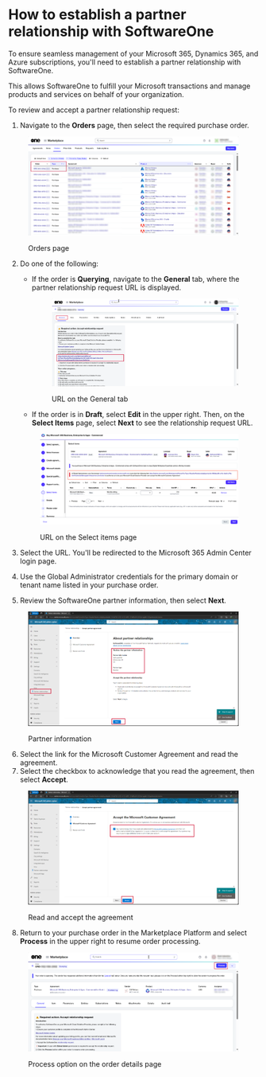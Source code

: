 # How to establish a partner relationship with SoftwareOne

To ensure seamless management of your Microsoft 365, Dynamics 365, and Azure subscriptions, you'll need to establish a partner relationship with SoftwareOne.&#x20;

This allows SoftwareOne to fulfill your Microsoft transactions and manage products and services on behalf of your organization.&#x20;

To review and accept a partner relationship request:

1. Navigate to the **Orders** page, then select the required purchase order.&#x20;

<figure><img src="../../../.gitbook/assets/image (3) (1) (1).png" alt=""><figcaption><p>Orders page</p></figcaption></figure>

2.  Do one of the following:

    *   If the order is **Querying**, navigate to the **General** tab, where the partner relationship request URL is displayed. &#x20;

        <figure><img src="../../../.gitbook/assets/image (4) (1).png" alt=""><figcaption><p>URL on the General tab</p></figcaption></figure>
    * If the order is in **Draft**, select **Edit** in the upper right. Then, on the **Select Items** page, select **Next** to see the relationship request URL.&#x20;



    <figure><img src="../../../.gitbook/assets/image (5) (1).png" alt=""><figcaption><p>URL on the Select items page</p></figcaption></figure>
3. Select the URL. You'll be redirected to the Microsoft 365 Admin Center login page.
4. Use the Global Administrator credentials for the primary domain or tenant name listed in your purchase order.
5. Review the SoftwareOne partner information, then select **Next**.

<figure><img src="../../../.gitbook/assets/csp_partner_information.png" alt=""><figcaption><p>Partner information</p></figcaption></figure>

6. Select the link for the Microsoft Customer Agreement and read the agreement.&#x20;
7. Select the checkbox to acknowledge that you read the agreement, then select **Accept**.&#x20;

<figure><img src="../../../.gitbook/assets/csp_partner_accept_agreement.png" alt=""><figcaption><p>Read and accept the agreement</p></figcaption></figure>

8. Return to your purchase order in the Marketplace Platform and select **Process** in the upper right to resume order processing.

<figure><img src="../../../.gitbook/assets/csp_process.png" alt=""><figcaption><p>Process option on the order details page</p></figcaption></figure>
